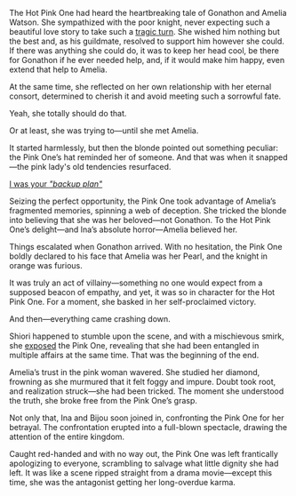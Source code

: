 <!-- title: Non-Traditional Relation -->

The Hot Pink One had heard the heartbreaking tale of Gonathon and Amelia Watson. She sympathized with the poor knight, never expecting such a beautiful love story to take such a [tragic turn](https://x.com/irys_en/status/1831979038820450676). She wished him nothing but the best and, as his guildmate, resolved to support him however she could. If there was anything she could do, it was to keep her head cool, be there for Gonathon if he ever needed help, and, if it would make him happy, even extend that help to Amelia.

At the same time, she reflected on her own relationship with her eternal consort, determined to cherish it and avoid meeting such a sorrowful fate.

Yeah, she totally should do that.

Or at least, she was trying to—until she met Amelia.

It started harmlessly, but then the blonde pointed out something peculiar: the Pink One’s hat reminded her of someone. And that was when it snapped—the pink lady's old tendencies resurfaced.

[I was your _"backup plan"_](#embed:https://www.youtube.com/live/pH9lSCrTVMY?feature=shared&t=1792)

Seizing the perfect opportunity, the Pink One took advantage of Amelia’s fragmented memories, spinning a web of deception. She tricked the blonde into believing that she was her beloved—not Gonathon. To the Hot Pink One’s delight—and Ina’s absolute horror—Amelia believed her.

Things escalated when Gonathon arrived. With no hesitation, the Pink One boldly declared to his face that Amelia was her Pearl, and the knight in orange was furious.

It was truly an act of villainy—something no one would expect from a supposed beacon of empathy, and yet, it was so in character for the Hot Pink One. For a moment, she basked in her self-proclaimed victory.

And then—everything came crashing down.

Shiori happened to stumble upon the scene, and with a mischievous smirk, she [exposed](https://www.youtube.com/live/pH9lSCrTVMY?feature=shared&t=2059) the Pink One, revealing that she had been entangled in multiple affairs at the same time. That was the beginning of the end.

Amelia’s trust in the pink woman wavered. She studied her diamond, frowning as she murmured that it felt foggy and impure. Doubt took root, and realization struck—she had been tricked. The moment she understood the truth, she broke free from the Pink One’s grasp.

Not only that, Ina and Bijou soon joined in, confronting the Pink One for her betrayal. The confrontation erupted into a full-blown spectacle, drawing the attention of the entire kingdom.

Caught red-handed and with no way out, the Pink One was left frantically apologizing to everyone, scrambling to salvage what little dignity she had left. It was like a scene ripped straight from a drama movie—except this time, she was the antagonist getting her long-overdue karma.